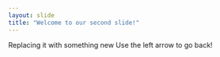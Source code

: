 ```yaml
---
layout: slide
title: "Welcome to our second slide!"
---
```

Replacing it with something new
Use the left arrow to go back!